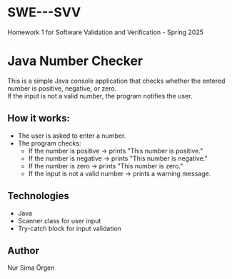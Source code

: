 # SWE---SVV
Homework 1 for Software Validation and Verification - Spring 2025
# Java Number Checker

This is a simple Java console application that checks whether the entered number is positive, negative, or zero.  
If the input is not a valid number, the program notifies the user.

## How it works:
- The user is asked to enter a number.
- The program checks:
  - If the number is positive → prints "This number is positive."
  - If the number is negative → prints "This number is negative."
  - If the number is zero → prints "This number is zero."
  - If the input is not a valid number → prints a warning message.

## Technologies
- Java
- Scanner class for user input
- Try-catch block for input validation

## Author
Nur Sima Örgen
